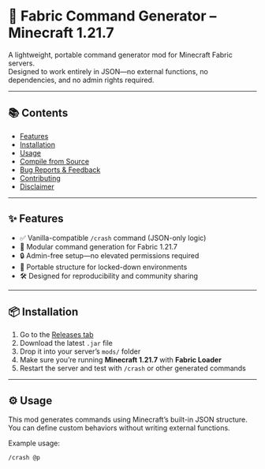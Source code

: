 # 🧩 Fabric Command Generator – Minecraft 1.21.7

A lightweight, portable command generator mod for Minecraft Fabric servers.  
Designed to work entirely in JSON—no external functions, no dependencies, and no admin rights required.

---

## 📚 Contents

- [Features](#features)
- [Installation](#installation)
- [Usage](#usage)
- [Compile from Source](#compile-from-source)
- [Bug Reports & Feedback](#bug-reports--feedback)
- [Contributing](#contributing)
- [Disclaimer](#disclaimer)

---

## ✨ Features

- ✅ Vanilla-compatible `/crash` command (JSON-only logic)
- 🧪 Modular command generation for Fabric 1.21.7
- 🔒 Admin-free setup—no elevated permissions required
- 📁 Portable structure for locked-down environments
- 🛠️ Designed for reproducibility and community sharing

---

## 📦 Installation

1. Go to the [Releases tab](https://github.com/YOUR_USERNAME/YOUR_REPO/releases)
2. Download the latest `.jar` file
3. Drop it into your server’s `mods/` folder
4. Make sure you’re running **Minecraft 1.21.7** with **Fabric Loader**
5. Restart the server and test with `/crash` or other generated commands

---

## ⚙️ Usage

This mod generates commands using Minecraft’s built-in JSON structure.  
You can define custom behaviors without writing external functions.

Example usage:
```mcfunction
/crash @p
